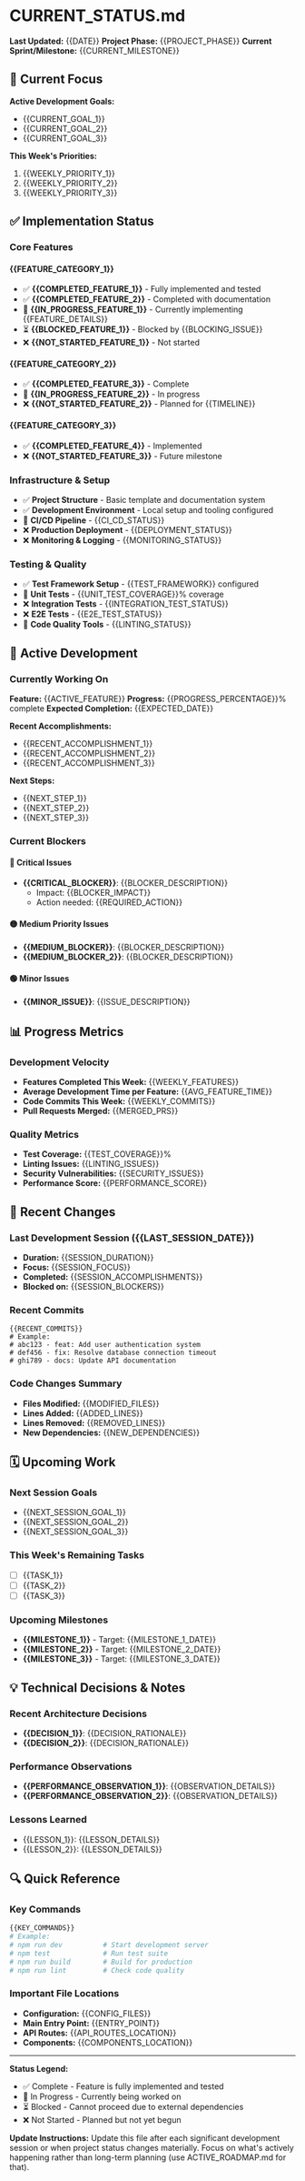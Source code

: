 # CURRENT_STATUS.md

**Last Updated:** {{DATE}}
**Project Phase:** {{PROJECT_PHASE}}
**Current Sprint/Milestone:** {{CURRENT_MILESTONE}}

## 🎯 Current Focus

**Active Development Goals:**
- {{CURRENT_GOAL_1}}
- {{CURRENT_GOAL_2}}
- {{CURRENT_GOAL_3}}

**This Week's Priorities:**
1. {{WEEKLY_PRIORITY_1}}
2. {{WEEKLY_PRIORITY_2}}
3. {{WEEKLY_PRIORITY_3}}

## ✅ Implementation Status

### Core Features

#### {{FEATURE_CATEGORY_1}}
- ✅ **{{COMPLETED_FEATURE_1}}** - Fully implemented and tested
- ✅ **{{COMPLETED_FEATURE_2}}** - Completed with documentation
- 🔄 **{{IN_PROGRESS_FEATURE_1}}** - Currently implementing {{FEATURE_DETAILS}}
- ⏳ **{{BLOCKED_FEATURE_1}}** - Blocked by {{BLOCKING_ISSUE}}
- ❌ **{{NOT_STARTED_FEATURE_1}}** - Not started

#### {{FEATURE_CATEGORY_2}}
- ✅ **{{COMPLETED_FEATURE_3}}** - Complete
- 🔄 **{{IN_PROGRESS_FEATURE_2}}** - In progress
- ❌ **{{NOT_STARTED_FEATURE_2}}** - Planned for {{TIMELINE}}

#### {{FEATURE_CATEGORY_3}}
- ✅ **{{COMPLETED_FEATURE_4}}** - Implemented
- ❌ **{{NOT_STARTED_FEATURE_3}}** - Future milestone

### Infrastructure & Setup

- ✅ **Project Structure** - Basic template and documentation system
- ✅ **Development Environment** - Local setup and tooling configured
- 🔄 **CI/CD Pipeline** - {{CI_CD_STATUS}}
- ❌ **Production Deployment** - {{DEPLOYMENT_STATUS}}
- ❌ **Monitoring & Logging** - {{MONITORING_STATUS}}

### Testing & Quality

- ✅ **Test Framework Setup** - {{TEST_FRAMEWORK}} configured
- 🔄 **Unit Tests** - {{UNIT_TEST_COVERAGE}}% coverage
- ❌ **Integration Tests** - {{INTEGRATION_TEST_STATUS}}
- ❌ **E2E Tests** - {{E2E_TEST_STATUS}}
- 🔄 **Code Quality Tools** - {{LINTING_STATUS}}

## 🚧 Active Development

### Currently Working On
**Feature:** {{ACTIVE_FEATURE}}
**Progress:** {{PROGRESS_PERCENTAGE}}% complete
**Expected Completion:** {{EXPECTED_DATE}}

**Recent Accomplishments:**
- {{RECENT_ACCOMPLISHMENT_1}}
- {{RECENT_ACCOMPLISHMENT_2}}
- {{RECENT_ACCOMPLISHMENT_3}}

**Next Steps:**
- {{NEXT_STEP_1}}
- {{NEXT_STEP_2}}
- {{NEXT_STEP_3}}

### Current Blockers

#### 🔴 Critical Issues
- **{{CRITICAL_BLOCKER}}**: {{BLOCKER_DESCRIPTION}}
  - Impact: {{BLOCKER_IMPACT}}
  - Action needed: {{REQUIRED_ACTION}}

#### 🟡 Medium Priority Issues
- **{{MEDIUM_BLOCKER}}**: {{BLOCKER_DESCRIPTION}}
- **{{MEDIUM_BLOCKER_2}}**: {{BLOCKER_DESCRIPTION}}

#### 🟢 Minor Issues
- **{{MINOR_ISSUE}}**: {{ISSUE_DESCRIPTION}}

## 📊 Progress Metrics

### Development Velocity
- **Features Completed This Week:** {{WEEKLY_FEATURES}}
- **Average Development Time per Feature:** {{AVG_FEATURE_TIME}}
- **Code Commits This Week:** {{WEEKLY_COMMITS}}
- **Pull Requests Merged:** {{MERGED_PRS}}

### Quality Metrics
- **Test Coverage:** {{TEST_COVERAGE}}%
- **Linting Issues:** {{LINTING_ISSUES}}
- **Security Vulnerabilities:** {{SECURITY_ISSUES}}
- **Performance Score:** {{PERFORMANCE_SCORE}}

## 🔄 Recent Changes

### Last Development Session ({{LAST_SESSION_DATE}})
- **Duration:** {{SESSION_DURATION}}
- **Focus:** {{SESSION_FOCUS}}
- **Completed:** {{SESSION_ACCOMPLISHMENTS}}
- **Blocked on:** {{SESSION_BLOCKERS}}

### Recent Commits
```
{{RECENT_COMMITS}}
# Example:
# abc123 - feat: Add user authentication system
# def456 - fix: Resolve database connection timeout
# ghi789 - docs: Update API documentation
```

### Code Changes Summary
- **Files Modified:** {{MODIFIED_FILES}}
- **Lines Added:** {{ADDED_LINES}}
- **Lines Removed:** {{REMOVED_LINES}}
- **New Dependencies:** {{NEW_DEPENDENCIES}}

## 🗓️ Upcoming Work

### Next Session Goals
- {{NEXT_SESSION_GOAL_1}}
- {{NEXT_SESSION_GOAL_2}}
- {{NEXT_SESSION_GOAL_3}}

### This Week's Remaining Tasks
- [ ] {{TASK_1}}
- [ ] {{TASK_2}}
- [ ] {{TASK_3}}

### Upcoming Milestones
- **{{MILESTONE_1}}** - Target: {{MILESTONE_1_DATE}}
- **{{MILESTONE_2}}** - Target: {{MILESTONE_2_DATE}}
- **{{MILESTONE_3}}** - Target: {{MILESTONE_3_DATE}}

## 💡 Technical Decisions & Notes

### Recent Architecture Decisions
- **{{DECISION_1}}**: {{DECISION_RATIONALE}}
- **{{DECISION_2}}**: {{DECISION_RATIONALE}}

### Performance Observations
- **{{PERFORMANCE_OBSERVATION_1}}**: {{OBSERVATION_DETAILS}}
- **{{PERFORMANCE_OBSERVATION_2}}**: {{OBSERVATION_DETAILS}}

### Lessons Learned
- {{LESSON_1}}: {{LESSON_DETAILS}}
- {{LESSON_2}}: {{LESSON_DETAILS}}

## 🔍 Quick Reference

### Key Commands
```bash
{{KEY_COMMANDS}}
# Example:
# npm run dev          # Start development server
# npm test             # Run test suite
# npm run build        # Build for production
# npm run lint         # Check code quality
```

### Important File Locations
- **Configuration:** {{CONFIG_FILES}}
- **Main Entry Point:** {{ENTRY_POINT}}
- **API Routes:** {{API_ROUTES_LOCATION}}
- **Components:** {{COMPONENTS_LOCATION}}

---

**Status Legend:**
- ✅ Complete - Feature is fully implemented and tested
- 🔄 In Progress - Currently being worked on
- ⏳ Blocked - Cannot proceed due to external dependencies
- ❌ Not Started - Planned but not yet begun

**Update Instructions:**
Update this file after each significant development session or when project status changes materially. Focus on what's actively happening rather than long-term planning (use ACTIVE_ROADMAP.md for that).